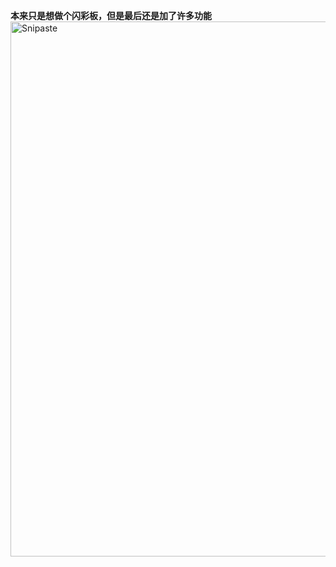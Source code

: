 **本来只是想做个闪彩板，但是最后还是加了许多功能**
<img width="603" height="856" alt="Snipaste" src="https://github.com/user-attachments/assets/c925a58e-d465-4c64-854d-9b6c6e89ba16" />

